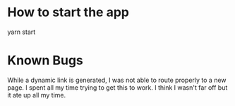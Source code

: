 # How to start the app

yarn start

# Known Bugs

While a dynamic link is generated, I was not able to route properly to a new page. I spent all my time trying to get this to work. I think I wasn't far off but it ate up all my time.
